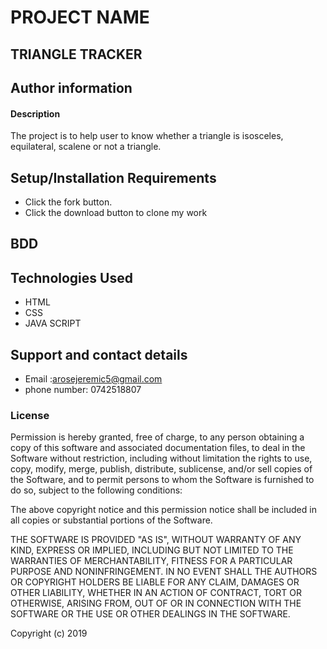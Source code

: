 # PROJECT NAME
## TRIANGLE TRACKER

## Author information



#### Description
The project is to help user to know whether a triangle is isosceles, equilateral, scalene or not a triangle.

## Setup/Installation Requirements
* Click the fork button.
* Click the download button to clone my work

## BDD


## Technologies Used
 * HTML
 * CSS
 * JAVA SCRIPT

## Support and contact details
 * Email :arosejeremic5@gmail.com
 * phone number: 0742518807 

### License
Permission is hereby granted, free of charge, to any person obtaining a copy of this software and associated documentation files, to deal in the Software without restriction, including without limitation the rights to use, copy, modify, merge, publish, distribute, sublicense, and/or sell copies of the Software, and to permit persons to whom the Software is furnished to do so, subject to the following conditions:

The above copyright notice and this permission notice shall be included in all copies or substantial portions of the Software.

THE SOFTWARE IS PROVIDED "AS IS", WITHOUT WARRANTY OF ANY KIND, EXPRESS OR IMPLIED, INCLUDING BUT NOT LIMITED TO THE WARRANTIES OF MERCHANTABILITY, FITNESS FOR A PARTICULAR PURPOSE AND NONINFRINGEMENT. IN NO EVENT SHALL THE AUTHORS OR COPYRIGHT HOLDERS BE LIABLE FOR ANY CLAIM, DAMAGES OR OTHER LIABILITY, WHETHER IN AN ACTION OF CONTRACT, TORT OR OTHERWISE, ARISING FROM, OUT OF OR IN CONNECTION WITH THE SOFTWARE OR THE USE OR OTHER DEALINGS IN THE SOFTWARE.

Copyright (c) 2019